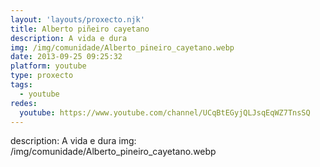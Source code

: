 ```yaml
---
layout: 'layouts/proxecto.njk'
title: Alberto piñeiro cayetano
description: A vida e dura
img: /img/comunidade/Alberto_pineiro_cayetano.webp
date: 2013-09-25 09:25:32
platform: youtube
type: proxecto
tags:
  - youtube
redes:
  youtube: https://www.youtube.com/channel/UCqBtEGyjQLJsqEqWZ7TnsSQ
---
```

description: A vida e dura
img: /img/comunidade/Alberto_pineiro_cayetano.webp
